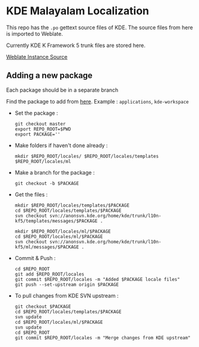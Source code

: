 # KDE Malayalam Localization

This repo has the `.po` gettext source files of KDE. The source files from here is imported to Weblate.

Currently KDE K Framework 5 trunk files are stored here.

[Weblate Instance Source](https://github.com/subins2000/kde-weblate)

## Adding a new package

Each package should be in a separate branch

Find the package to add from [here](https://l10n.kde.org/stats/gui/trunk-kf5/package/). Example : `applications`, `kde-workspace`

* Set the package :
  ```
  git checkout master
  export REPO_ROOT=$PWD
  export PACKAGE=''
  ```
* Make folders if haven't done already :
  ```
  mkdir $REPO_ROOT/locales/ $REPO_ROOT/locales/templates $REPO_ROOT/locales/ml
  ```
* Make a branch for the package :
  ```
  git checkout -b $PACKAGE
  ```
* Get the files :
  ```
  mkdir $REPO_ROOT/locales/templates/$PACKAGE
  cd $REPO_ROOT/locales/templates/$PACKAGE
  svn checkout svn://anonsvn.kde.org/home/kde/trunk/l10n-kf5/templates/messages/$PACKAGE .

  mkdir $REPO_ROOT/locales/ml/$PACKAGE
  cd $REPO_ROOT/locales/ml/$PACKAGE
  svn checkout svn://anonsvn.kde.org/home/kde/trunk/l10n-kf5/ml/messages/$PACKAGE .
  ```
* Commit & Push :
  ```
  cd $REPO_ROOT
  git add $REPO_ROOT/locales
  git commit $REPO_ROOT/locales -m "Added $PACKAGE locale files"
  git push --set-upstream origin $PACKAGE
  ```
* To pull changes from KDE SVN upstream :
  ```
  git checkout $PACKAGE
  cd $REPO_ROOT/locales/templates/$PACKAGE
  svn update
  cd $REPO_ROOT/locales/ml/$PACKAGE
  svn update
  cd $REPO_ROOT
  git commit $REPO_ROOT/locales -m "Merge changes from KDE upstream"
  ```